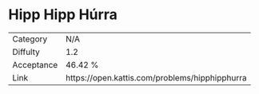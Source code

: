 # Hipp Hipp Húrra

<table>
    <tr>
        <td>Category</td>
        <td>N/A</td>
    </tr>
    <tr>
        <td>Diffulty</td>
        <td>1.2</td>
    </tr>
    <tr>
        <td>Acceptance</td>
        <td>46.42 %</td>
    </tr>
    <tr>
        <td>Link</td>
        <td>https://open.kattis.com/problems/hipphipphurra</td>
    </tr>
</table>